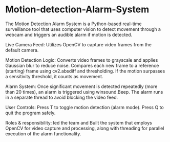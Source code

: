 # Motion-detection-Alarm-System
The Motion Detection Alarm System is a Python-based real-time surveillance tool that uses computer vision to detect movement through a webcam and triggers an audible alarm if motion is detected. 

Live Camera Feed: Utilizes OpenCV to capture video frames from the default camera.

Motion Detection Logic: Converts video frames to grayscale and applies Gaussian blur to reduce noise. Compares each new frame to a reference (starting) frame using cv2.absdiff and thresholding. If the motion surpasses a sensitivity threshold, it counts as movement.

Alarm System: Once significant movement is detected repeatedly (more than 20 times), an alarm is triggered using winsound.Beep. The alarm runs in a separate thread to avoid blocking the video feed.

User Controls: Press T to toggle motion detection (alarm mode). Press Q to quit the program safely.

Roles & responsibility: led the team and Built the system that employs OpenCV for
video capture and processing, along with threading for parallel execution of the
alarm functionality.

